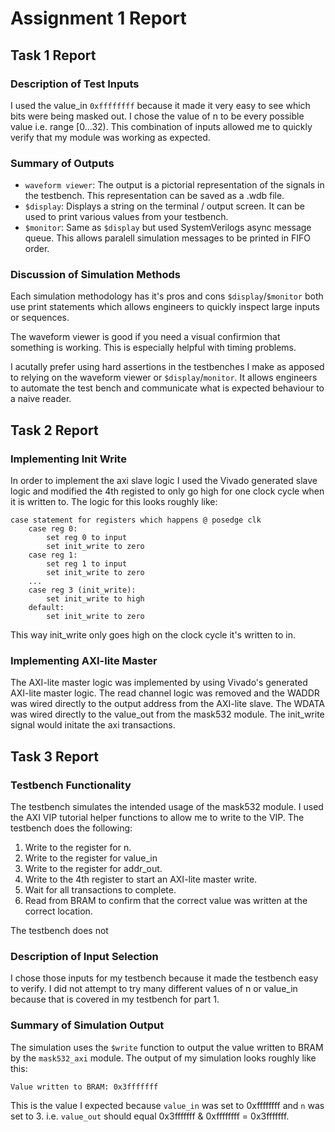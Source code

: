 # Assignment 1 Report
## Task 1 Report
### Description of Test Inputs
I used the value\_in `0xffffffff` because it made it very easy
to see which bits were being masked out. I chose the value of n
to be every possible value i.e. range [0...32). This combination
of inputs allowed me to quickly verify that my module was working
as expected.
### Summary of Outputs
- `waveform viewer`: The output is a pictorial representation of the signals
   in the testbench. This representation can be saved as a .wdb file.
- `$display`: Displays a string on the terminal / output screen. It can be used
   to print various values from your testbench.
- `$monitor`: Same as `$display` but used SystemVerilogs async message queue.
   This allows paralell simulation messages to be printed in FIFO order.

### Discussion of Simulation Methods
Each simulation methodology has it's pros and cons
`$display`/`$monitor` both use print statements which allows
engineers to quickly inspect large inputs or sequences.

The waveform viewer is good if you need a visual confirmion that something
is working. This is especially helpful with timing problems.

I acutally prefer using hard assertions in the testbenches I make
as apposed to relying on the waveform viewer or `$display`/`monitor`.
It allows engineers to automate the test bench and communicate what is expected
behaviour to a naive reader.

## Task 2 Report

### Implementing Init Write
In order to implement the axi slave logic I used the Vivado generated slave logic
and modified the 4th registed to only go high for one clock cycle when it is
written to. The logic for this looks roughly like:
```
case statement for registers which happens @ posedge clk
    case reg 0:
        set reg 0 to input
        set init_write to zero
    case reg 1:
        set reg 1 to input
        set init_write to zero
    ...
    case reg 3 (init_write):
        set init_write to high
    default:
        set init_write to zero
```
This way init\_write only goes high on the clock cycle it's written to in.

### Implementing AXI-lite Master
The AXI-lite master logic was implemented by using Vivado's generated AXI-lite
master logic. The read channel logic was removed and the WADDR was wired directly
to the output address from the AXI-lite slave. The WDATA was wired directly to the
value\_out from the mask532 module. The init\_write signal would initate the axi
transactions.

## Task 3 Report

### Testbench Functionality
The testbench simulates the intended usage of the mask532 module. I used the
AXI VIP tutorial helper functions to allow me to write to the VIP.
The testbench does the following:
1. Write to the register for n.
2. Write to the register for value\_in
3. Write to the register for addr\_out.
4. Write to the 4th register to start an AXI-lite master write.
5. Wait for all transactions to complete.
6. Read from BRAM to confirm that the correct value was written at the correct location.

The testbench does not

### Description of Input Selection
I chose those inputs for my testbench because it made the testbench easy to verify.
I did not attempt to try many different values of n or value\_in because that is covered
in my testbench for part 1.

### Summary of Simulation Output
The simulation uses the `$write` function to output the value written to BRAM
by the `mask532_axi` module. The output of my simulation looks roughly like this:
```
Value written to BRAM: 0x3fffffff
```
This is the value I expected because `value_in` was set to 0xffffffff and `n` was set to 3.
i.e. `value_out` should equal 0x3fffffff & 0xffffffff = 0x3fffffff.
